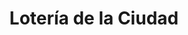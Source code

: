 ---
title: "Lotería de la Ciudad"
url: /ciudad-autonoma-de-buenos-aires/loteria-de-la-ciudad-avenida-saenz-3/
shop: Lotterie
---